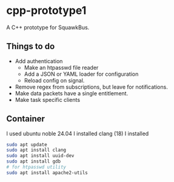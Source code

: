 # cpp-prototype1

A C++ prototype for SquawkBus.

## Things to do

* Add authentication
  * Make an htpasswd file reader
  * Add a JSON or YAML loader for configuration
  * Reload config on signal.
* Remove regex from subscriptions, but leave for notifications.
* Make data packets have a single entitlement.
* Make task specific clients

## Container

I used ubuntu noble 24.04
I installed clang (18)
I installed
```bash
sudo apt update
sudo apt install clang
sudo apt install uuid-dev
sudo apt install gdb
# for htpasswd utility
sudo apt install apache2-utils
```
